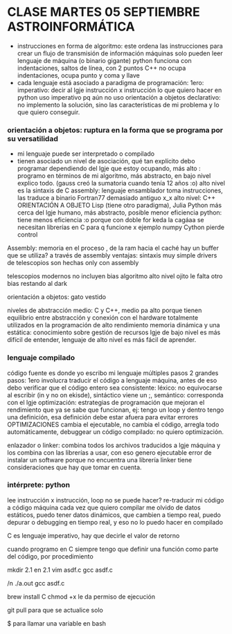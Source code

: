 # CLASE MARTES 05 SEPTIEMBRE ASTROINFORMÁTICA
- instrucciones en forma de algoritmo: este ordena las instrucciones para crear un flujo de transmisión de información 
máquinas solo pueden leer lenguaje de máquina (o binario gigante)
python funciona con indentaciones, saltos de línea, con 2 puntos
C++ no ocupa indentaciones, ocupa punto y coma y llave
- cada lenguaje está asociado a paradigma de programación: 1ero: imperativo: decir al lgje instrucción x instrucción lo que quiero hacer
en python uso imperativo pq aún no uso orientación a objetos 
declarativo: no implemento la solución, sino las características de mi problema y lo que quiero conseguir.

### orientación a objetos: ruptura en la forma que se programa por su versatilidad
 
- mi lenguaje puede ser interpretado o compilado 
- tienen asociado un nivel de asociación, qué tan explícito debo programar dependiendo del lgje que estoy ocupando, 
más alto : programo en términos de mi algoritmo, más abstracto, en bajo nivel explico todo.
(gauss creó la sumatoria cuando tenía 12 años :o)
alto nivel es la sintaxis de C
assembly: lenguaje ensamblador
toma instrucciones, las traduce a binario
Fortran77 demasiado antiguo x_x
alto nivel: C++
ORIENTACIÓN A OBJETO
Lisp (tiene otro paradigma), Julia
Python más cerca del lgje humano, más abstracto, posible menor eficiencia
python: tiene menos eficiencia :o porque con doble for keda la cagáaa
se necesitan librerías en C para q funcione x ejemplo numpy
Cython
pierde control

Assembly: memoria en el proceso , de la ram hacia el caché hay un buffer que se utiliza? a través de assembly
ventajas: sintaxis muy simple
drivers de telescopios son hechas only con assembly

telescopios modernos no incluyen bias 
algoritmo alto nivel
ojito le falta otro bias restando al dark


orientación a objetos: gato vestido

niveles de abstracción
medio: C y C++, medio pa alto
porque tienen equilibrio entre abstracción y conexión con el hardware
totalmente utilizados en la programación de alto rendimiento
memoria dinámica y una estática: conocimiento sobre gestión de recursos
lgje de bajo nivel es más difícil de entender, lenguaje de alto nivel es más fácil de aprender. 

### lenguaje compilado 
código fuente es donde yo escribo mi lenguaje
múltiples pasos
2 grandes pasos: 1ero involucra traducir el código a lenguaje máquina, antes de eso debo verificar que el código entero sea consistente: léxico: no equivocarse al escribir (in y no on ekisde), sintáctico viene un ;, semántico: corresponda con el lgje
optimización: estrategias de programación que mejoran el rendimiento que ya se sabe que funcionan, ej: tengo un loop y dentro tengo una definición, esa definición debe estar afuera para evitar errores
OPTIMIZACIONES
cambia el ejecutable, no cambia el código, arregla todo automáticamente, debuggear un código compilado: no quiero optimización.

enlazador o linker: combina todos los archivos traducidos a lgje máquina y los combina con las librerías a usar, con eso genero ejecutable
error de instalar un software porque no encuentra una librería
linker tiene consideraciones que hay que tomar en cuenta.

### intérprete: python
lee instrucción x instrucción, loop no se puede hacer?
re-traducir mi código a código máquina cada vez que quiero compilar
me olvido de datos estáticos, puedo tener datos dinámicos, que cambien a tiempo real, puedo depurar o debugging en tiempo real, y eso no lo puedo hacer en compilado

C es lenguaje imperativo, hay que decirle el valor de retorno

cuando programo en C siempre tengo que definir una función como parte del código, por procedimiento


mkdir 2.1
en 2.1 vim asdf.c
gcc asdf.c

/n
./a.out
gcc asdf.c

brew install C
chmod +x le da permiso de ejecución

git pull para que se actualice solo


$ para llamar una variable en bash